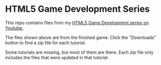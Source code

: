 HTML5 Game Development Series
=============================

This repo contains files from my [HTML5 Game Development series on Youtube.](http://www.youtube.com/playlist?list=PL290A4D2398C97186&feature=plcp)

The files shown above are from the finished game. Click the "Downloads" button to find a zip file for each tutorial.

Some tutorials are missing, but most of them are there. 
Each zip file only includes the files that were updated in that tutorial.